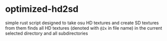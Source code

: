 # optimized-hd2sd
simple rust script designed to take osu HD textures and create SD textures from them
finds all HD textures (denoted with `@2x` in file name) in the current selected directory and all subdirectories
